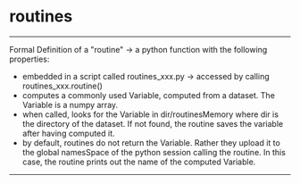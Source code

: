 # routines

***************************************************************************************************
Formal Definition of a "routine" -> a python function with the following properties:
- embedded in a script called routines_xxx.py -> accessed by calling routines_xxx.routine()
- computes a commonly used Variable, computed from a dataset. The Variable is a numpy array.
- when called, looks for the Variable in dir/routinesMemory where dir is the directory of 
  the dataset. If not found, the routine saves the variable after having computed it.
- by default, routines do not return the Variable. Rather they upload it to 
  the global namesSpace of the python session calling the routine. In this case, 
  the routine prints out the name of the computed Variable.
***************************************************************************************************
